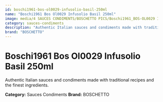 ```yaml
---
id: boschi1961-bos-ol0029-infusolio-basil-250ml
name: "Boschi1961 Bos Ol0029 Infusolio Basil 250ml"
image: media/4 SAUCES CONDIMENTS/BOSCHETTO PICS/Boschi1961_BOS-OL0029 Infusolio Basil 250ml.png
category: sauces-condiments
description: "Authentic Italian sauces and condiments made with traditional recipes and the finest ingredients."
brand: "BOSCHETTO"
---
```


# Boschi1961 Bos Ol0029 Infusolio Basil 250ml

Authentic Italian sauces and condiments made with traditional recipes and the finest ingredients.

**Category:** Sauces Condiments
**Brand:** BOSCHETTO
